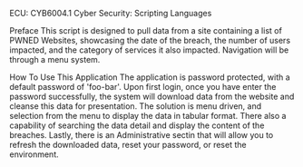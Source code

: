 ECU: CYB6004.1 Cyber Security: Scripting Languages

Preface
This script is designed to pull data from a site containing a list of PWNED Websites, 
showcasing the date of the breach, the number of users impacted, and the category of 
services it also impacted. Navigation will be through a menu system.

How To Use This Application
The application is password protected, with a default password of 'foo-bar'. Upon first
login, once you have enter the password successfully, the system will download data 
from the website and cleanse this data for presentation. The solution is menu driven,
and selection from the menu to display the data in tabular format. There also a
capability of searching the data detail and display the content of the breaches. Lastly,
there is an Administrative sectin that will allow you to refresh the downloaded data, reset
your password, or reset the environment.